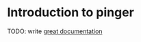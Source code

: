 # Introduction to pinger

TODO: write [great documentation](http://jacobian.org/writing/great-documentation/what-to-write/)
